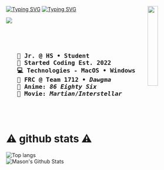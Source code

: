 <!-- <img src="https://github.com/user-attachments/assets/d6b5f074-93ee-4ac4-bc60-99fcf8d3ff0a" width="38.7%" align="right" /> -->
<img src="https://github.com/user-attachments/assets/6f0e7452-0a0f-416e-9377-0df36dea0775" width="23.6%" align="right" />


<div align="left">
<a href="https://git.io/typing-svg"><img src="https://readme-typing-svg.herokuapp.com?font=Arvo&size=30&duration=3000&pause=1500&color=EAEAEA&background=0A0A0A&center=false&vCenter=true&multiline=true&repeat=false&width=600&height=65&lines=Murf+%7C+%E3%83%9E%E3%83%BC%E3%83%95%E3%82%A3%E3%83%BC" alt="Typing SVG" /></a>
<a href="https://git.io/typing-svg"><img src="https://readme-typing-svg.herokuapp.com?font=Arvo&size=15&duration=4000&pause=1500&color=EAEAEA&background=0A0A0A&center=false&vCenter=true&multiline=true&repeat=false&width=600&height=40&lines=artist+%E3%83%BB+coder+%E3%83%BB+youtuber+amongst+other+things" alt="Typing SVG" /></a>
</div>

[![](https://img.shields.io/badge/linktree-gold?style=for-the-badge&logo=linktree&logoColor=white&labelColor=black)](https://linktr.ee/murfzart)



<h3 align="left">
<br><br>
<pre>
   🏫 Jr. @ HS • Student
   📅 Started Coding Est. 2022 
   💻 Technologies - MacOS • Windows 
   🤖 FRC @ Team 1712 • <i>Dawgma</i>
   🍿 Anime: <i>86 Eighty Six</i>
   🎥 Movie: <i>Martian</i>/<i>Interstellar </i>
</pre>
<br><br>
</h3>

<h1 align="left"><b>⚠️ github stats ⚠️</b></h1>

<div align="left">
<img alt="Top langs" src="https://github-readme-stats.vercel.app/api/top-langs/?username=EmperorMurfy&layout=compact&&langs_count=8"/>
</div>



<div align="left">
<img alt="Mason's Github Stats" src="https://github-readme-stats.vercel.app/api?username=EmperorMurfy&show_icons=true&theme=cobalt"/>
</div>
